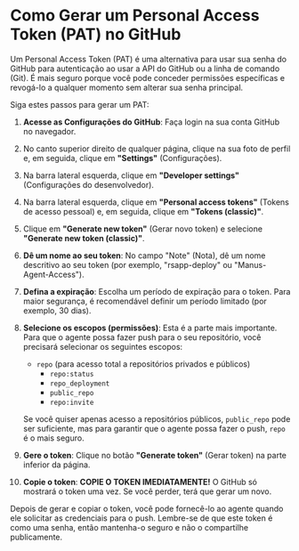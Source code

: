 # Como Gerar um Personal Access Token (PAT) no GitHub

Um Personal Access Token (PAT) é uma alternativa para usar sua senha do GitHub para autenticação ao usar a API do GitHub ou a linha de comando (Git). É mais seguro porque você pode conceder permissões específicas e revogá-lo a qualquer momento sem alterar sua senha principal.

Siga estes passos para gerar um PAT:

1.  **Acesse as Configurações do GitHub**: Faça login na sua conta GitHub no navegador.
2.  No canto superior direito de qualquer página, clique na sua foto de perfil e, em seguida, clique em **"Settings"** (Configurações).
3.  Na barra lateral esquerda, clique em **"Developer settings"** (Configurações do desenvolvedor).
4.  Na barra lateral esquerda, clique em **"Personal access tokens"** (Tokens de acesso pessoal) e, em seguida, clique em **"Tokens (classic)"**.
5.  Clique em **"Generate new token"** (Gerar novo token) e selecione **"Generate new token (classic)"**.
6.  **Dê um nome ao seu token**: No campo "Note" (Nota), dê um nome descritivo ao seu token (por exemplo, "rsapp-deploy" ou "Manus-Agent-Access").
7.  **Defina a expiração**: Escolha um período de expiração para o token. Para maior segurança, é recomendável definir um período limitado (por exemplo, 30 dias).
8.  **Selecione os escopos (permissões)**: Esta é a parte mais importante. Para que o agente possa fazer push para o seu repositório, você precisará selecionar os seguintes escopos:
    *   `repo` (para acesso total a repositórios privados e públicos)
        *   `repo:status`
        *   `repo_deployment`
        *   `public_repo`
        *   `repo:invite`

    Se você quiser apenas acesso a repositórios públicos, `public_repo` pode ser suficiente, mas para garantir que o agente possa fazer o push, `repo` é o mais seguro.

9.  **Gere o token**: Clique no botão **"Generate token"** (Gerar token) na parte inferior da página.
10. **Copie o token**: **COPIE O TOKEN IMEDIATAMENTE!** O GitHub só mostrará o token uma vez. Se você perder, terá que gerar um novo.

Depois de gerar e copiar o token, você pode fornecê-lo ao agente quando ele solicitar as credenciais para o push. Lembre-se de que este token é como uma senha, então mantenha-o seguro e não o compartilhe publicamente.

